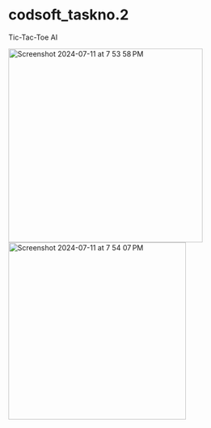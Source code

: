# codsoft_taskno.2
Tic-Tac-Toe AI


<img width="384" alt="Screenshot 2024-07-11 at 7 53 58 PM" src="https://github.com/AnkitDotCode/codsoft_taskno.2/assets/142796989/4f01e5d2-4d74-4ff0-b8e2-0edda7ddee22">
<img width="351" alt="Screenshot 2024-07-11 at 7 54 07 PM" src="https://github.com/AnkitDotCode/codsoft_taskno.2/assets/142796989/2d130e2e-dcaf-4107-a5dc-0eb5f3690c03">

